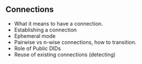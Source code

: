 ## Connections

- What it means to have a connection.
- Establishing a connection
- Ephemeral mode
- Pairwise vs n-wise connections, how to transition.
- Role of Public DIDs
- Reuse of existing connections (detecting)